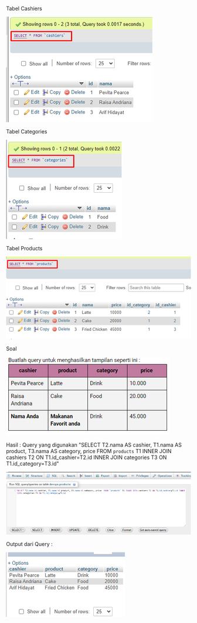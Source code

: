 ﻿Tabel Cashiers

![2020-06-06_18-05-52](assets/2020-06-06_18-05-52.png)

Tabel Categories

![2020-06-06_18-06-30](assets/2020-06-06_18-06-30.png)

Tabel Products

![2020-06-06_18-06-54](assets/2020-06-06_18-06-54.png)

Soal

![2020-06-06_18-04-04](assets/2020-06-06_18-04-04.png)

Hasil :
Query yang digunakan 
"SELECT T2.nama AS cashier, T1.nama AS product, T3.nama AS category, price  FROM `products` T1 INNER JOIN cashiers T2 ON T1.id_cashier=T2.id INNER JOIN categories T3 ON T1.id_category=T3.id"

![2020-06-06_18-02-55](assets/2020-06-06_18-02-55.png)

Output dari Query :

![2020-06-06_18-05-19](assets/2020-06-06_18-05-19.png)
